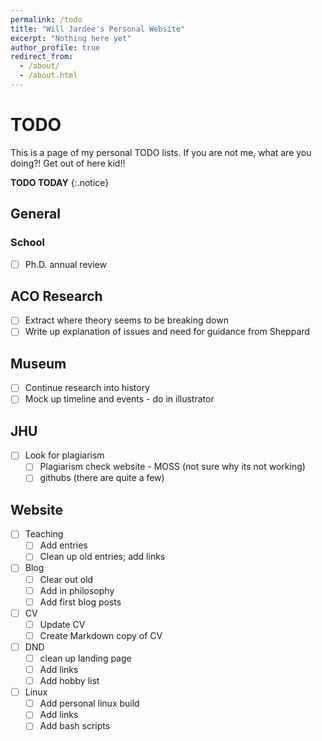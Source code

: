 ```yaml
---
permalink: /todo
title: "Will Jardee's Personal Website"
excerpt: "Nothing here yet"
author_profile: true
redirect_from: 
  - /about/
  - /about.html
---
```

# TODO
This is a page of my personal TODO lists. If you are not me, what are you doing?! Get out of here kid!!

**TODO TODAY**
{:.notice}

## General
### School
- [ ] Ph.D. annual review

## ACO Research
- [ ] Extract where theory seems to be breaking down
- [ ] Write up explanation of issues and need for guidance from Sheppard
      
## Museum
- [ ] Continue research into history
- [ ] Mock up timeline and events - do in illustrator

## JHU
- [ ] Look for plagiarism
  - [ ] Plagiarism check website - MOSS (not sure why its not working)
  - [ ] githubs (there are quite a few)

## Website
- [ ] Teaching 
  - [ ] Add entries
  - [ ] Clean up old entries; add links
- [ ] Blog
  - [ ] Clear out old
  - [ ] Add in philosophy
  - [ ] Add first blog posts
- [ ] CV
  - [ ] Update CV
  - [ ] Create Markdown copy of CV
- [ ] DND
  - [ ] clean up landing page
  - [ ] Add links
  - [ ] Add hobby list
- [ ] Linux
  - [ ] Add personal linux build
  - [ ] Add links
  - [ ] Add bash scripts
